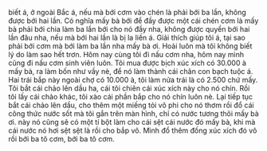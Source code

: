 biết á, ở ngoài Bắc á, nếu mà bới cơm vào chén là phải bới ba lần, không được bới hai lần. Có nghĩa mấy bà bới để đầy được một cái chén cơm là mấy bà phải bới chia làm ba lần bới cho nó đầy nha, không được quyền bới hai lần đâu nha, nếu mà bới hai lần là bị la liền á. Giải thích giúp tôi á, tại sao phải bới cơm mà bới làm ba lần nha mấy bà ơi. Hoài luôn mà tôi không biết lý do làm sao hết trơn. Hôm nay cùng tôi đi nấu cơm nha, hôm nay mình cũng đi nấu cơm sinh viên luôn. Tôi mua được bịch xúc xích có 30.000 à mấy bà, ra làm bốn như vầy nè, để nó làm thành cái chân con bạch tuộc á. Hai trái bắp này ngoài chợ có 10.000 à, tôi làm nửa trái là có 2.500 chứ mấy. Tôi bắt cái chảo lên dầu ha, cái tôi chiên cái xúc xích này cho nó chín. Rồi tôi lấy cái chảo khác, tôi xào cái phần bắp cho nó chín luôn nè. Lại tiếp tục bắt cái chảo lên dầu, cho thêm một miếng tỏi vô phi cho nó thơm rồi đổ cái công thức nước sốt mà tôi gắn trên màn hình, chỉ có nước tương thôi mấy bà ơi. này nó cũng sẽ có một tí bột làm cho cái sệt cái nước đó mấy bà, khi mà cái nước nó hơi sệt sệt là rồi cho bắp vô. Mình đổ thêm đống xúc xích đó vô rồi bới ba tô cơm, bới ba tô cơm.